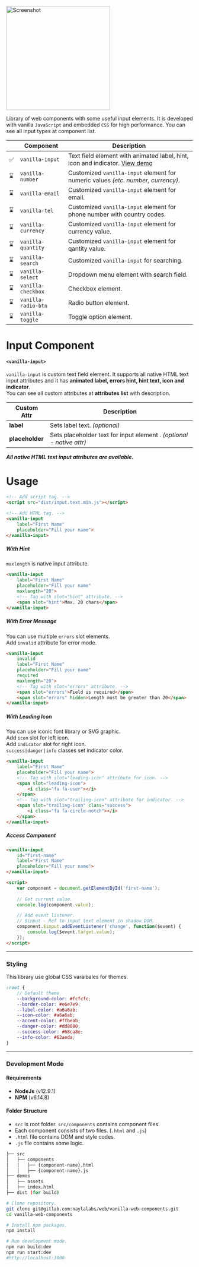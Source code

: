 <img width="280" src="https://www.naylalabs.com/vanilla/src/assets/img/vanilla-logo.png" alt="Screenshot"/>

Library of web components with some useful input elements. 
It is developed with vanilla `JavaScript` and embedded `CSS` for high performance.
You can see all input types at component list.

||Component|Description|
|---|---|---|
|✅|`vanilla-input`|Text field element with animated label, hint, icon and indicator. [View demo](https://www.naylalabs.com/vanilla/)|
|⌛|`vanilla-number`|Customized `vanilla-input` element for numeric values *(etc. number, currency)*.|
|⌛|`vanilla-email`|Customized `vanilla-input` element for email.|
|⌛|`vanilla-tel`|Customized `vanilla-input` element for phone number with country codes.|
|⌛|`vanilla-currency`|Customized `vanilla-input` element for currency value.|
|⌛|`vanilla-quantity`|Customized `vanilla-input` element for qantity value.|
|⌛|`vanilla-search`|Customized `vanilla-input` for searching.|
|⌛|`vanilla-select`|Dropdown menu element with search field.|
|⌛|`vanilla-checkbox`|Checkbox element.|
|⌛|`vanilla-radio-btn`|Radio button element.|
|⌛|`vanilla-toggle`|Toggle option element.|

# Input Component
#### `<vanilla-input>`

`vanilla-input` is custom text field element. It supports all native HTML text input attributes and it has **animated label, errors hint, hint text, icon and indicator**.\
You can see all custom attributes at **attributes list** with description.

|Custom Attr|Description|
|---|---|
|**label**|Sets label text. *(optional)*|
|**placeholder**|Sets placeholder text for input element . *(optional - native attr)*|

***All native HTML text input attributes are available.***

# Usage
````html
<!-- Add script tag. -->
<script src="dist/input.text.min.js"></script>

<!-- Add HTML tag. -->
<vanilla-input 
    label="First Name" 
    placeholder="Fill your name">
</vanilla-input>
````

##### With Hint
`maxlength` is native input attribute.
````html
<vanilla-input 
    label="First Name" 
    placeholder="Fill your name"
    maxlength="20">
    <!-- Tag with slot="hint" attribute. -->
    <span slot="hint">Max. 20 chars</span>
</vanilla-input>
````

##### With Error Message
You can use multiple `errors` slot elements.\
Add `invalid` attribute for error mode.
````html
<vanilla-input 
    invalid
    label="First Name" 
    placeholder="Fill your name"
    required
    maxlength="20">
    <!-- Tag with slot="errors" attribute. -->
    <span slot="errors">Field is required</span>
    <span slot="errors" hidden>Length must be greater than 20</span>
</vanilla-input>
````

##### With Leading Icon
You can use iconic font library or SVG graphic.\
Add `icon` slot for left icon.\
Add `indicator` slot for right icon.\
`success|danger|info` classes set indicator color.
````html
<vanilla-input 
    label="First Name" 
    placeholder="Fill your name">
    <!-- Tag with slot="leading-icon" attribute for icon. -->
    <span slot="leading-icon">
        <i class="fa fa-user"></i>
    </span>
    <!-- Tag with slot="trailing-icon" attribute for indicator. -->
    <span slot="trailing-icon" class="success">
        <i class="fa fa-circle-notch"></i>
    </span>
</vanilla-input>
````
##### Access Component
````html
<vanilla-input 
    id="first-name"
    label="First Name" 
    placeholder="Fill your name">
</vanilla-input>

<script>
    var component = document.getElementById('first-name');
    
    // Get current value.
    console.log(component.value);

    // Add event listener.
    // $input - Ref to input text element in shadow DOM.
    component.$input.addEventListener('change', function($event) {
        console.log($event.target.value);
    });
</script>
````
---
### Styling
This library use global CSS varaibales for themes.
````scss
:root {
    // Default theme
    --background-color: #fcfcfc;
    --border-color: #e6e7e9;
    --label-color: #a6a6ab;
    --icon-color: #a6a6ab;
    --accent-color: #ffbeab;
    --danger-color: #dd8080;
    --success-color: #68ca8e;
    --info-color: #62aeda;
}
````
---
### Development Mode
#### Requirements

- **NodeJs** (v12.9.1)
- **NPM** (v6.14.8)

#### Folder Structure

- `src` is root folder. `src/components` contains component files.
- Each component consists of two files. (`.html` and `.js`)
- `.html` file contains DOM and style codes.
- `.js` file contains some logic.

```bash
├── src
│   ├── components
│   │   ├── {component-name}.html
│   │   ├── {component-name}.js
├── demos
│   ├── assets
│   ├── index.html
├── dist (for build)
```

```bash
# Clone repository.
git clone git@gitlab.com:naylalabs/web/vanilla-web-components.git
cd vanilla-web-components

# Install npm packages.
npm install

# Run development mode.
npm run build:dev
npm run start:dev
#http://localhost:3000
```
